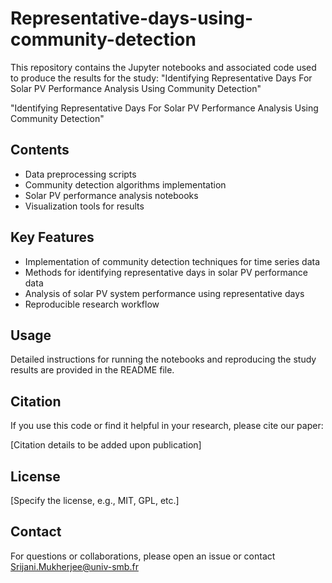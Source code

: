 # Representative-days-using-community-detection
This repository contains the Jupyter notebooks and associated code used to produce the results for the study:  "Identifying Representative Days For Solar PV Performance Analysis Using Community Detection"

"Identifying Representative Days For Solar PV Performance Analysis Using Community Detection"

## Contents

- Data preprocessing scripts
- Community detection algorithms implementation
- Solar PV performance analysis notebooks
- Visualization tools for results

## Key Features

- Implementation of community detection techniques for time series data
- Methods for identifying representative days in solar PV performance data
- Analysis of solar PV system performance using representative days
- Reproducible research workflow

## Usage

Detailed instructions for running the notebooks and reproducing the study results are provided in the README file.

## Citation

If you use this code or find it helpful in your research, please cite our paper:

[Citation details to be added upon publication]

## License

[Specify the license, e.g., MIT, GPL, etc.]

## Contact

For questions or collaborations, please open an issue or contact Srijani.Mukherjee@univ-smb.fr
